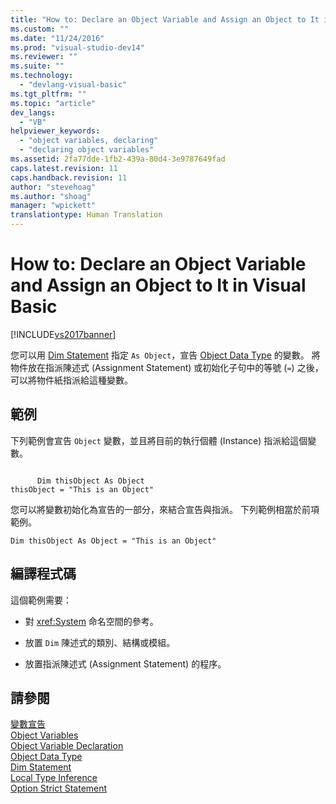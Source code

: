 ```yaml
---
title: "How to: Declare an Object Variable and Assign an Object to It in Visual Basic | Microsoft Docs"
ms.custom: ""
ms.date: "11/24/2016"
ms.prod: "visual-studio-dev14"
ms.reviewer: ""
ms.suite: ""
ms.technology: 
  - "devlang-visual-basic"
ms.tgt_pltfrm: ""
ms.topic: "article"
dev_langs: 
  - "VB"
helpviewer_keywords: 
  - "object variables, declaring"
  - "declaring object variables"
ms.assetid: 2fa77dde-1fb2-439a-80d4-3e9787649fad
caps.latest.revision: 11
caps.handback.revision: 11
author: "stevehoag"
ms.author: "shoag"
manager: "wpickett"
translationtype: Human Translation
---
```

# How to: Declare an Object Variable and Assign an Object to It in Visual Basic
[!INCLUDE[vs2017banner](../../../../csharp/includes/vs2017banner.md)]

您可以用 [Dim Statement](../../../../visual-basic/language-reference/statements/dim-statement.md) 指定 `As Object`，宣告 [Object Data Type](../../../../visual-basic/language-reference/data-types/object-data-type.md) 的變數。  將物件放在指派陳述式 \(Assignment Statement\) 或初始化子句中的等號 \(`=`\) 之後，可以將物件紙指派給這種變數。  
  
## 範例  
 下列範例會宣告 `Object` 變數，並且將目前的執行個體 \(Instance\) 指派給這個變數。  
  
```  
  
      Dim thisObject As Object  
thisObject = "This is an Object"  
```  
  
 您可以將變數初始化為宣告的一部分，來結合宣告與指派。  下列範例相當於前項範例。  
  
```  
Dim thisObject As Object = "This is an Object"  
```  
  
## 編譯程式碼  
 這個範例需要：  
  
-   對 <xref:System> 命名空間的參考。  
  
-   放置 `Dim` 陳述式的類別、結構或模組。  
  
-   放置指派陳述式 \(Assignment Statement\) 的程序。  
  
## 請參閱  
 [變數宣告](../../../../visual-basic/programming-guide/language-features/variables/variable-declaration.md)   
 [Object Variables](../../../../visual-basic/programming-guide/language-features/variables/object-variables.md)   
 [Object Variable Declaration](../../../../visual-basic/programming-guide/language-features/variables/object-variable-declaration.md)   
 [Object Data Type](../../../../visual-basic/language-reference/data-types/object-data-type.md)   
 [Dim Statement](../../../../visual-basic/language-reference/statements/dim-statement.md)   
 [Local Type Inference](../../../../visual-basic/programming-guide/language-features/variables/local-type-inference.md)   
 [Option Strict Statement](../../../../visual-basic/language-reference/statements/option-strict-statement.md)